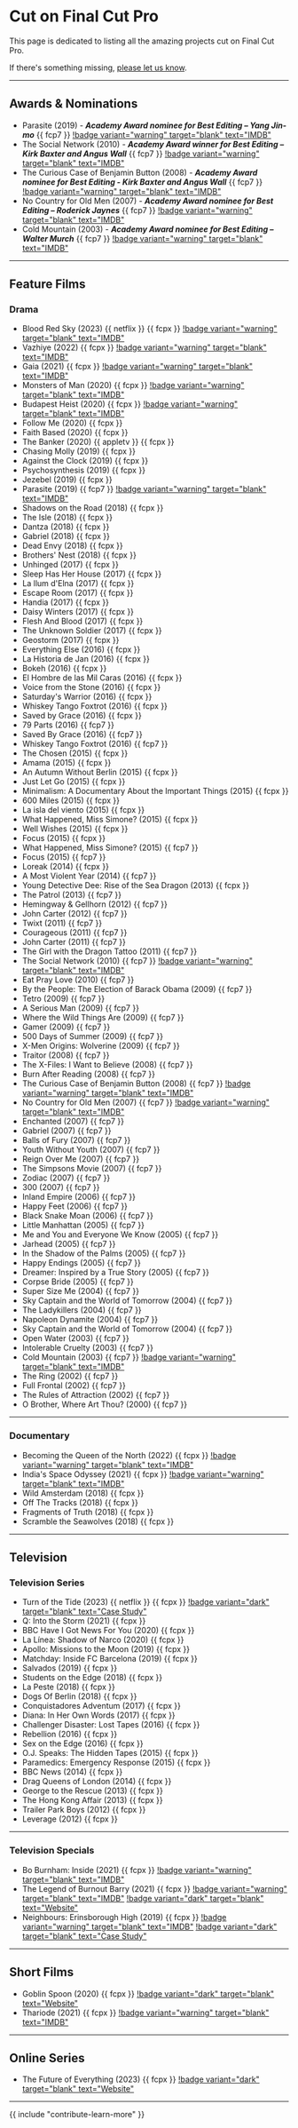 # Cut on Final Cut Pro

This page is dedicated to listing all the amazing projects cut on Final Cut Pro.

If there's something missing, [please let us know](/contribute/).

---

## Awards & Nominations

- Parasite (2019) - **_Academy Award nominee for Best Editing – Yang Jin-mo_** {{ fcp7 }} [!badge variant="warning" target="blank" text="IMDB"](https://www.imdb.com/title/tt6751668/)
- The Social Network (2010) - **_Academy Award winner for Best Editing – Kirk Baxter and Angus Wall_** {{ fcp7 }} [!badge variant="warning" target="blank" text="IMDB"](https://www.imdb.com/title/tt1285016/)
- The Curious Case of Benjamin Button (2008) - **_Academy Award nominee for Best Editing - Kirk Baxter and Angus Wall_** {{ fcp7 }} [!badge variant="warning" target="blank" text="IMDB"](https://www.imdb.com/title/tt0421715/)
- No Country for Old Men (2007) - **_Academy Award nominee for Best Editing – Roderick Jaynes_** {{ fcp7 }} [!badge variant="warning" target="blank" text="IMDB"](https://www.imdb.com/title/tt0477348/)
- Cold Mountain (2003) - **_Academy Award nominee for Best Editing – Walter Murch_** {{ fcp7 }} [!badge variant="warning" target="blank" text="IMDB"](https://www.imdb.com/title/tt0159365/)

---

## Feature Films

### Drama

- Blood Red Sky (2023) {{ netflix }} {{ fcpx }} [!badge variant="warning" target="blank" text="IMDB"](https://www.imdb.com/title/tt6402468/)
- Vazhiye (2022) {{ fcpx }} [!badge variant="warning" target="blank" text="IMDB"](https://www.imdb.com/title/tt11304358/)
- Gaia (2021) {{ fcpx }} [!badge variant="warning" target="blank" text="IMDB"](https://www.imdb.com/title/tt11881160/)
- Monsters of Man (2020) {{ fcpx }} [!badge variant="warning" target="blank" text="IMDB"](https://www.imdb.com/title/tt6456326/)
- Budapest Heist (2020) {{ fcpx }} [!badge variant="warning" target="blank" text="IMDB"](https://www.imdb.com/title/tt10319486/)
- Follow Me (2020) {{ fcpx }}
- Faith Based (2020) {{ fcpx }}
- The Banker (2020) {{ appletv }} {{ fcpx }}
- Chasing Molly (2019) {{ fcpx }}
- Against the Clock (2019) {{ fcpx }}
- Psychosynthesis (2019) {{ fcpx }}
- Jezebel (2019) {{ fcpx }}
- Parasite (2019) {{ fcp7 }} [!badge variant="warning" target="blank" text="IMDB"](https://www.imdb.com/title/tt6751668/)
- Shadows on the Road (2018) {{ fcpx }}
- The Isle (2018) {{ fcpx }}
- Dantza (2018) {{ fcpx }}
- Gabriel (2018) {{ fcpx }}
- Dead Envy (2018) {{ fcpx }}
- Brothers' Nest (2018) {{ fcpx }}
- Unhinged (2017) {{ fcpx }}
- Sleep Has Her House (2017) {{ fcpx }}
- La llum d'Elna (2017) {{ fcpx }}
- Escape Room (2017) {{ fcpx }}
- Handia (2017) {{ fcpx }}
- Daisy Winters (2017) {{ fcpx }}
- Flesh And Blood (2017) {{ fcpx }}
- The Unknown Soldier (2017) {{ fcpx }}
- Geostorm (2017) {{ fcpx }}
- Everything Else (2016) {{ fcpx }}
- La Historia de Jan (2016) {{ fcpx }}
- Bokeh (2016) {{ fcpx }}
- El Hombre de las Mil Caras (2016) {{ fcpx }}
- Voice from the Stone (2016) {{ fcpx }}
- Saturday's Warrior (2016) {{ fcpx }}
- Whiskey Tango Foxtrot (2016) {{ fcpx }}
- Saved by Grace (2016) {{ fcpx }}
- 79 Parts (2016) {{ fcp7 }}
- Saved By Grace (2016) {{ fcp7 }}
- Whiskey Tango Foxtrot (2016) {{ fcp7 }}
- The Chosen (2015) {{ fcpx }}
- Amama (2015) {{ fcpx }}
- An Autumn Without Berlin (2015) {{ fcpx }}
- Just Let Go (2015) {{ fcpx }}
- Minimalism: A Documentary About the Important Things (2015) {{ fcpx }}
- 600 Miles (2015) {{ fcpx }}
- La isla del viento (2015) {{ fcpx }}
- What Happened, Miss Simone? (2015) {{ fcpx }}
- Well Wishes (2015) {{ fcpx }}
- Focus (2015) {{ fcpx }}
- What Happened, Miss Simone? (2015) {{ fcp7 }}
- Focus (2015) {{ fcp7 }}
- Loreak (2014) {{ fcpx }}
- A Most Violent Year (2014) {{ fcp7 }}
- Young Detective Dee: Rise of the Sea Dragon (2013) {{ fcpx }}
- The Patrol (2013) {{ fcp7 }}
- Hemingway & Gellhorn (2012) {{ fcp7 }}
- John Carter (2012) {{ fcp7 }}
- Twixt (2011) {{ fcp7 }}
- Courageous (2011) {{ fcp7 }}
- John Carter (2011) {{ fcp7 }}
- The Girl with the Dragon Tattoo (2011) {{ fcp7 }}
- The Social Network (2010) {{ fcp7 }} [!badge variant="warning" target="blank" text="IMDB"](https://www.imdb.com/title/tt1285016/)
- Eat Pray Love (2010) {{ fcp7 }}
- By the People: The Election of Barack Obama (2009) {{ fcp7 }}
- Tetro (2009) {{ fcp7 }}
- A Serious Man (2009) {{ fcp7 }}
- Where the Wild Things Are (2009) {{ fcp7 }}
- Gamer (2009) {{ fcp7 }}
- 500 Days of Summer (2009) {{ fcp7 }}
- X-Men Origins: Wolverine (2009) {{ fcp7 }}
- Traitor (2008) {{ fcp7 }}
- The X-Files: I Want to Believe (2008) {{ fcp7 }}
- Burn After Reading (2008) {{ fcp7 }}
- The Curious Case of Benjamin Button (2008) {{ fcp7 }} [!badge variant="warning" target="blank" text="IMDB"](https://www.imdb.com/title/tt0421715/)
- No Country for Old Men (2007) {{ fcp7 }} [!badge variant="warning" target="blank" text="IMDB"](https://www.imdb.com/title/tt0477348/)
- Enchanted (2007) {{ fcp7 }}
- Gabriel (2007) {{ fcp7 }}
- Balls of Fury (2007) {{ fcp7 }}
- Youth Without Youth (2007) {{ fcp7 }}
- Reign Over Me (2007) {{ fcp7 }}
- The Simpsons Movie (2007) {{ fcp7 }}
- Zodiac (2007) {{ fcp7 }}
- 300 (2007) {{ fcp7 }}
- Inland Empire (2006) {{ fcp7 }}
- Happy Feet (2006) {{ fcp7 }}
- Black Snake Moan (2006) {{ fcp7 }}
- Little Manhattan (2005) {{ fcp7 }}
- Me and You and Everyone We Know (2005) {{ fcp7 }}
- Jarhead (2005) {{ fcp7 }}
- In the Shadow of the Palms (2005) {{ fcp7 }}
- Happy Endings (2005) {{ fcp7 }}
- Dreamer: Inspired by a True Story (2005) {{ fcp7 }}
- Corpse Bride (2005) {{ fcp7 }}
- Super Size Me (2004) {{ fcp7 }}
- Sky Captain and the World of Tomorrow (2004) {{ fcp7 }}
- The Ladykillers (2004) {{ fcp7 }}
- Napoleon Dynamite (2004) {{ fcp7 }}
- Sky Captain and the World of Tomorrow (2004) {{ fcp7 }}
- Open Water (2003) {{ fcp7 }}
- Intolerable Cruelty (2003) {{ fcp7 }}
- Cold Mountain (2003) {{ fcp7 }} [!badge variant="warning" target="blank" text="IMDB"](https://www.imdb.com/title/tt0159365/)
- The Ring (2002) {{ fcp7 }}
- Full Frontal (2002) {{ fcp7 }}
- The Rules of Attraction (2002) {{ fcp7 }}
- O Brother, Where Art Thou? (2000) {{ fcp7 }}

---

### Documentary

- Becoming the Queen of the North (2022) {{ fcpx }} [!badge variant="warning" target="blank" text="IMDB"](https://www.imdb.com/title/tt16154330/)
- India's Space Odyssey (2021) {{ fcpx }} [!badge variant="warning" target="blank" text="IMDB"](https://www.imdb.com/title/tt15609374/)
- Wild Amsterdam (2018) {{ fcpx }}
- Off The Tracks (2018) {{ fcpx }}
- Fragments of Truth (2018) {{ fcpx }}
- Scramble the Seawolves (2018) {{ fcpx }}

---

## Television

### Television Series

- Turn of the Tide (2023) {{ netflix }} {{ fcpx }} [!badge variant="dark" target="blank" text="Case Study"](/casestudies/turnofthetide/)
- Q: Into the Storm (2021) {{ fcpx }}
- BBC Have I Got News For You (2020) {{ fcpx }}
- La Línea: Shadow of Narco (2020) {{ fcpx }}
- Apollo: Missions to the Moon (2019) {{ fcpx }}
- Matchday: Inside FC Barcelona (2019) {{ fcpx }}
- Salvados (2019) {{ fcpx }}
- Students on the Edge (2018) {{ fcpx }}
- La Peste (2018) {{ fcpx }}
- Dogs Of Berlin (2018) {{ fcpx }}
- Conquistadores Adventum (2017) {{ fcpx }}
- Diana: In Her Own Words (2017) {{ fcpx }}
- Challenger Disaster: Lost Tapes (2016) {{ fcpx }}
- Rebellion (2016) {{ fcpx }}
- Sex on the Edge (2016) {{ fcpx }}
- O.J. Speaks: The Hidden Tapes (2015) {{ fcpx }}
- Paramedics: Emergency Response (2015) {{ fcpx }}
- BBC News (2014) {{ fcpx }}
- Drag Queens of London (2014) {{ fcpx }}
- George to the Rescue (2013) {{ fcpx }}
- The Hong Kong Affair (2013) {{ fcpx }}
- Trailer Park Boys (2012) {{ fcpx }}
- Leverage (2012) {{ fcpx }}

---

### Television Specials

- Bo Burnham: Inside (2021) {{ fcpx }} [!badge variant="warning" target="blank" text="IMDB"](https://www.imdb.com/title/tt14544192/)
- The Legend of Burnout Barry (2021) {{ fcpx }} [!badge variant="warning" target="blank" text="IMDB"](https://www.imdb.com/title/tt11147376/) [!badge variant="dark" target="blank" text="Website"](https://latenitefilms.com/originals/the-legend-of-burnout-barry/)
- Neighbours: Erinsborough High (2019) {{ fcpx }} [!badge variant="warning" target="blank" text="IMDB"](https://www.imdb.com/title/tt10925930/) [!badge variant="dark" target="blank" text="Case Study"](https://fcp.co/final-cut-pro/articles/2226-chris-hocking-from-latenite-films-explains-how-his-team-used-final-cut-pro-x-to-edit-mix-grade-and-deliver-the-much-anticipated-series-neighbours-erinsborough-high-for-fremantle-australia)

---

## Short Films

- Goblin Spoon (2020) {{ fcpx }} [!badge variant="dark" target="blank" text="Website"](https://latenitefilms.com/originals/goblin-spoon/)
- Thariode (2021) {{ fcpx }} [!badge variant="warning" target="blank" text="IMDB"](https://www.imdb.com/title/tt8593946/)

---

## Online Series

- The Future of Everything (2023) {{ fcpx }} [!badge variant="dark" target="blank" text="Website"](https://latenitefilms.com/originals/the-future-of-everything/)

---

{{ include "contribute-learn-more" }}
